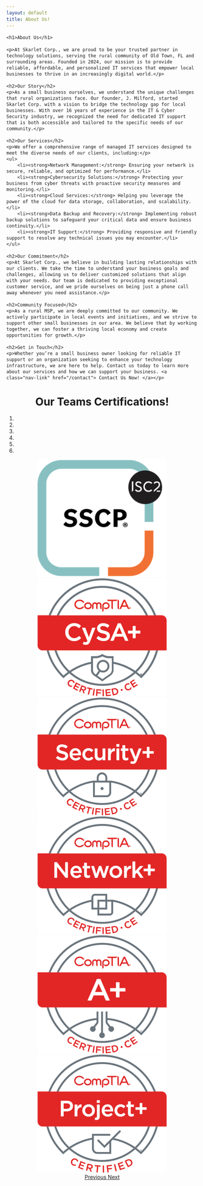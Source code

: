 ```yaml
---
layout: default
title: About Us!
---
```


<center>
<div class="jumbotron jumbotron-fluid">
  <div class="container" style="text-align: left;">
    
    <h1>About Us</h1>

    <p>At Skarlet Corp., we are proud to be your trusted partner in technology solutions, serving the rural community of Old Town, FL and surrounding areas. Founded in 2024, our mission is to provide reliable, affordable, and personalized IT services that empower local businesses to thrive in an increasingly digital world.</p>

    <h2>Our Story</h2>
    <p>As a small business ourselves, we understand the unique challenges that rural organizations face. Our founder, J. Milford, started Skarlet Corp. with a vision to bridge the technology gap for local businesses. With over 16 years of experience in the IT & Cyber Security industry, we recognized the need for dedicated IT support that is both accessible and tailored to the specific needs of our community.</p>

    <h2>Our Services</h2>
    <p>We offer a comprehensive range of managed IT services designed to meet the diverse needs of our clients, including:</p>
    <ul>
        <li><strong>Network Management:</strong> Ensuring your network is secure, reliable, and optimized for performance.</li>
        <li><strong>Cybersecurity Solutions:</strong> Protecting your business from cyber threats with proactive security measures and monitoring.</li>
        <li><strong>Cloud Services:</strong> Helping you leverage the power of the cloud for data storage, collaboration, and scalability.</li>
        <li><strong>Data Backup and Recovery:</strong> Implementing robust backup solutions to safeguard your critical data and ensure business continuity.</li>
        <li><strong>IT Support:</strong> Providing responsive and friendly support to resolve any technical issues you may encounter.</li>
    </ul>

    <h2>Our Commitment</h2>
    <p>At Skarlet Corp., we believe in building lasting relationships with our clients. We take the time to understand your business goals and challenges, allowing us to deliver customized solutions that align with your needs. Our team is dedicated to providing exceptional customer service, and we pride ourselves on being just a phone call away whenever you need assistance.</p>

    <h2>Community Focused</h2>
    <p>As a rural MSP, we are deeply committed to our community. We actively participate in local events and initiatives, and we strive to support other small businesses in our area. We believe that by working together, we can foster a thriving local economy and create opportunities for growth.</p>

    <h2>Get in Touch</h2>
    <p>Whether you’re a small business owner looking for reliable IT support or an organization seeking to enhance your technology infrastructure, we are here to help. Contact us today to learn more about our services and how we can support your business. <a class="nav-link" href="/contact"> Contact Us Now! </a></p>
  </div>
  <h1>Our Teams Certifications!</h1>
  <div id="carouselIndicators" class="carousel slide" data-ride="carousel">
  <ol class="carousel-indicators">
    <li data-target="#carouselIndicators" data-slide-to="0" class="active"></li>
    <li data-target="#carouselIndicators" data-slide-to="1"></li>
    <li data-target="#carouselIndicators" data-slide-to="2"></li>
	<li data-target="#carouselIndicators" data-slide-to="3"></li>
	<li data-target="#carouselIndicators" data-slide-to="4"></li>
	<li data-target="#carouselIndicators" data-slide-to="5"></li>
  </ol>
  <div class="carousel-inner">
    <div class="carousel-item active">
      <img class="d-block w-10" src="/img/ISC2 SSCP.png" alt="ISC2 SSCP">
    </div>
    <div class="carousel-item">
      <img class="d-block w-10" src="/img/CySA+ce certified logo.png" alt="CompTIA CySA+ ce">
    </div>
    <div class="carousel-item">
      <img class="d-block w-10" src="/img/SecurityPlus Logo Certified CE.png" alt="CompTIA Security+">
    </div>
	<div class="carousel-item">
      <img class="d-block w-10" src="/img/NetworkPlus Logo Certified CE.png" alt="CompTIA Network+">
    </div>
	<div class="carousel-item">
      <img class="d-block w-10" src="/img/Aplus Logo Certified CE.png" alt="CompTIA A+">
    </div>
	<div class="carousel-item">
      <img class="d-block w-10" src="/img/ProjectPlus Logo Certified.png" alt="CompTIA Project+">
    </div>
  </div>
  <a class="carousel-control-prev" href="#carouselIndicators" role="button" data-slide="prev">
    <span class="carousel-control-prev-icon" aria-hidden="true"></span>
    <span class="sr-only">Previous</span>
  </a>
  <a class="carousel-control-next" href="#carouselIndicators" role="button" data-slide="next">
    <span class="carousel-control-next-icon" aria-hidden="true"></span>
    <span class="sr-only">Next</span>
  </a>
</div>
</div>
</center>
